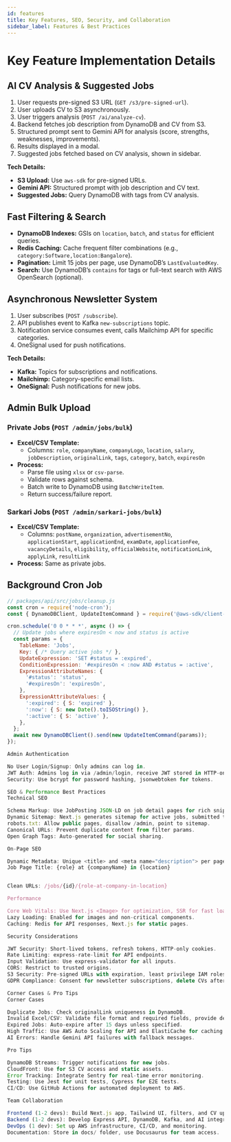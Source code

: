 ```yaml
---
id: features
title: Key Features, SEO, Security, and Collaboration
sidebar_label: Features & Best Practices
---
```


# Key Feature Implementation Details

## AI CV Analysis & Suggested Jobs

1. User requests pre-signed S3 URL (`GET /s3/pre-signed-url`).
2. User uploads CV to S3 asynchronously.
3. User triggers analysis (`POST /ai/analyze-cv`).
4. Backend fetches job description from DynamoDB and CV from S3.
5. Structured prompt sent to Gemini API for analysis (score, strengths, weaknesses, improvements).
6. Results displayed in a modal.
7. Suggested jobs fetched based on CV analysis, shown in sidebar.

**Tech Details:**
- **S3 Upload:** Use `aws-sdk` for pre-signed URLs.
- **Gemini API:** Structured prompt with job description and CV text.
- **Suggested Jobs:** Query DynamoDB with tags from CV analysis.

## Fast Filtering & Search

- **DynamoDB Indexes:** GSIs on `location`, `batch`, and `status` for efficient queries.
- **Redis Caching:** Cache frequent filter combinations (e.g., `category:Software,location:Bangalore`).
- **Pagination:** Limit 15 jobs per page, use DynamoDB’s `LastEvaluatedKey`.
- **Search:** Use DynamoDB’s `contains` for tags or full-text search with AWS OpenSearch (optional).

## Asynchronous Newsletter System

1. User subscribes (`POST /subscribe`).
2. API publishes event to Kafka `new-subscriptions` topic.
3. Notification service consumes event, calls Mailchimp API for specific categories.
4. OneSignal used for push notifications.

**Tech Details:**
- **Kafka:** Topics for subscriptions and notifications.
- **Mailchimp:** Category-specific email lists.
- **OneSignal:** Push notifications for new jobs.

## Admin Bulk Upload

### Private Jobs (`POST /admin/jobs/bulk`)

- **Excel/CSV Template:**
  - Columns: `role`, `companyName`, `companyLogo`, `location`, `salary`, `jobDescription`, `originalLink`, `tags`, `category`, `batch`, `expiresOn`
- **Process:**
  - Parse file using `xlsx` or `csv-parse`.
  - Validate rows against schema.
  - Batch write to DynamoDB using `BatchWriteItem`.
  - Return success/failure report.

### Sarkari Jobs (`POST /admin/sarkari-jobs/bulk`)

- **Excel/CSV Template:**
  - Columns: `postName`, `organization`, `advertisementNo`, `applicationStart`, `applicationEnd`, `examDate`, `applicationFee`, `vacancyDetails`, `eligibility`, `officialWebsite`, `notificationLink`, `applyLink`, `resultLink`
- **Process:** Same as private jobs.

## Background Cron Job

```javascript
// packages/api/src/jobs/cleanup.js
const cron = require('node-cron');
const { DynamoDBClient, UpdateItemCommand } = require('@aws-sdk/client-dynamodb');

cron.schedule('0 0 * * *', async () => {
  // Update jobs where expiresOn < now and status is active
  const params = {
    TableName: 'Jobs',
    Key: { /* Query active jobs */ },
    UpdateExpression: 'SET #status = :expired',
    ConditionExpression: '#expiresOn < :now AND #status = :active',
    ExpressionAttributeNames: {
      '#status': 'status',
      '#expiresOn': 'expiresOn',
    },
    ExpressionAttributeValues: {
      ':expired': { S: 'expired' },
      ':now': { S: new Date().toISOString() },
      ':active': { S: 'active' },
    },
  };
  await new DynamoDBClient().send(new UpdateItemCommand(params));
});

Admin Authentication

No User Login/Signup: Only admins can log in.
JWT Auth: Admins log in via /admin/login, receive JWT stored in HTTP-only cookies.
Security: Use bcrypt for password hashing, jsonwebtoken for tokens.

SEO & Performance Best Practices
Technical SEO

Schema Markup: Use JobPosting JSON-LD on job detail pages for rich snippets.
Dynamic Sitemap: Next.js generates sitemap for active jobs, submitted to Google Search Console.
robots.txt: Allow public pages, disallow /admin, point to sitemap.
Canonical URLs: Prevent duplicate content from filter params.
Open Graph Tags: Auto-generated for social sharing.

On-Page SEO

Dynamic Metadata: Unique <title> and <meta name="description"> per page.
Job Page Title: {role} at {companyName} in {location}


Clean URLs: /jobs/{id}/{role-at-company-in-location}

Performance

Core Web Vitals: Use Next.js <Image> for optimization, SSR for fast loads, next/dynamic for code-splitting.
Lazy Loading: Enabled for images and non-critical components.
Caching: Redis for API responses, Next.js for static pages.

Security Considerations

JWT Security: Short-lived tokens, refresh tokens, HTTP-only cookies.
Rate Limiting: express-rate-limit for API endpoints.
Input Validation: Use express-validator for all inputs.
CORS: Restrict to trusted origins.
S3 Security: Pre-signed URLs with expiration, least privilege IAM roles.
GDPR Compliance: Consent for newsletter subscriptions, delete CVs after analysis.

Corner Cases & Pro Tips
Corner Cases

Duplicate Jobs: Check originalLink uniqueness in DynamoDB.
Invalid Excel/CSV: Validate file format and required fields, provide detailed error reports.
Expired Jobs: Auto-expire after 15 days unless specified.
High Traffic: Use AWS Auto Scaling for API and ElastiCache for caching.
AI Errors: Handle Gemini API failures with fallback messages.

Pro Tips

DynamoDB Streams: Trigger notifications for new jobs.
CloudFront: Use for S3 CV access and static assets.
Error Tracking: Integrate Sentry for real-time error monitoring.
Testing: Use Jest for unit tests, Cypress for E2E tests.
CI/CD: Use GitHub Actions for automated deployment to AWS.

Team Collaboration

Frontend (1-2 devs): Build Next.js app, Tailwind UI, filters, and CV upload.
Backend (1-2 devs): Develop Express API, DynamoDB, Kafka, and AI integration.
DevOps (1 dev): Set up AWS infrastructure, CI/CD, and monitoring.
Documentation: Store in docs/ folder, use Docusaurus for team access.



